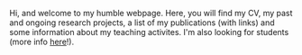 Hi, and welcome to my humble webpage. Here, you will find my CV, my past and ongoing research projects, a list of my publications (with links) and some information about my teaching activites.
I'm also looking for students (more info [here](call4students.md)!).

